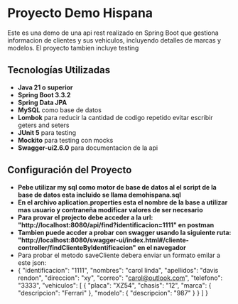 # Proyecto Demo Hispana

Este es una demo de una api rest realizado en Spring Boot que gestiona informacion de clientes y sus vehiculos, incluyendo detalles de marcas y modelos. El proyecto tambien incluye testing

## Tecnologías Utilizadas

- **Java 21 o superior**
- **Spring Boot 3.3.2**
- **Spring Data JPA**
- **MySQL** como base de datos
- **Lombok** para reducir la cantidad de codigo repetido evitar escribir geters and seters
- **JUnit 5** para testing
- **Mockito** para testing con mocks
- **Swagger-ui2.6.0** para documentacion de la api

## Configuración del Proyecto
- **Pebe utilizar my sql como motor de base de datos al el script de la base de datos esta incluido se llama demohispana.sql**
- **En el archivo aplication.properties esta el nombre de la base a utilizar mas usuario y contraneña modificar valores de ser necesario**
- **Para provar el projecto debe acceder a la url: "http://localhost:8080/api/find?identificacion=1111" en postman**
- **Tambien puede accder a probar con swagger usando la siguiente ruta: "http://localhost:8080/swagger-ui/index.html#/cliente-controller/findClienteByIdentificacion" en el navegador**
- Para probar el metodo saveCliente debera enviar un formato emilar a este json:
- {
  "identificacion": "1111",
  "nombres": "carol linda",
  "apellidos": "davis rendon",
  "direccion": "xy",
  "correo": "carol@outlook.com",
  "telefono": "3333",
  "vehiculos": [
  {
  "placa": "XZ54",
  "chasis": "12",
  "marca": {
  "descripcion": "Ferrari"
  },
  "modelo": {
  "descripcion": "987"
  }
  }
  ]
  }
